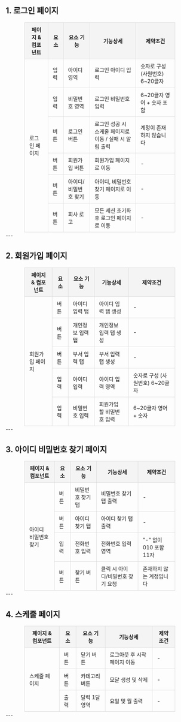 ## 1. 로그인 페이지

<style>
  .small-table {
    font-size: 14px; /* 글씨 크기 조정 */
    width: 80%; /* 전체 표 크기 조정 */
    margin: auto; /* 표 중앙 정렬 */
    border-collapse: collapse;
  }
  .small-table th, .small-table td {
    padding: 8px 12px;
    border: 1px solid #ddd;
  }
  .small-table th {
    background-color: #f4f4f4;
  }
</style>

<table class="small-table">
  <thead>
    <tr>
      <th>페이지 & 컴포넌트</th>
      <th>요소</th>
      <th>요소 기능</th>
      <th>기능상세</th>
      <th>제약조건</th>
    </tr>
  </thead>
  <tbody>
    <tr>
      <td rowspan="6">로그인 페이지</td>
      <td>입력</td>
      <td>아이디 영역</td>
      <td>로그인 아이디 입력</td>
      <td>숫자로 구성 (사원번호) 6~20글자</td>
    </tr>
    <tr>
      <td>입력</td>
      <td>비밀번호 영역</td>
      <td>로그인 비밀번호 입력</td>
      <td>6~20글자 영어 + 숫자 포함</td>
    </tr>
    <tr>
      <td>버튼</td>
      <td>로그인 버튼</td>
      <td>로그인 성공 시 스케줄 페이지로 이동 / 실패 시 알림 출력</td>
      <td>계정이 존재하지 않습니다</td>
    </tr>
    <tr>
      <td>버튼</td>
      <td>회원가입 버튼</td>
      <td>회원가입 페이지로 이동</td>
      <td>-</td>
    </tr>
    <tr>
      <td>버튼</td>
      <td>아이디/비밀번호 찾기</td>
      <td>아이디, 비밀번호 찾기 페이지로 이동</td>
      <td>-</td>
    </tr>
    <tr>
      <td>버튼</td>
      <td>회사 로고</td>
      <td>모든 세션 초기화 후 로그인 페이지로 이동</td>
      <td>-</td>
    </tr>
  </tbody>
</table>
---

## 2. 회원가입 페이지

<table class="small-table">
  <thead>
    <tr>
      <th>페이지 & 컴포넌트</th>
      <th>요소</th>
      <th>요소 기능</th>
      <th>기능상세</th>
      <th>제약조건</th>
    </tr>
  </thead>
  <tbody>
    <tr>
      <td rowspan="5">회원가입 페이지</td>
      <td>버튼</td>
      <td>아이디 입력 탭</td>
      <td>아이디 입력 탭 생성</td>
      <td>-</td>
    </tr>
    <tr>
      <td>버튼</td>
      <td>개인정보 입력 탭</td>
      <td>개인정보 입력 탭 생성</td>
      <td>-</td>
    </tr>
    <tr>
      <td>버튼</td>
      <td>부서 입력 탭</td>
      <td>부서 입력 탭 생성</td>
      <td>-</td>
    </tr>
    <tr>
      <td>입력</td>
      <td>아이디 입력</td>
      <td>아이디 입력 영역</td>
      <td>숫자로 구성 (사원번호) 6~20글자</td>
    </tr>
    <tr>
      <td>입력</td>
      <td>비밀번호 입력</td>
      <td>회원가입 할 비밀번호 입력</td>
      <td>6~20글자 영어 + 숫자</td>
    </tr>
  </tbody>
</table>
---

## 3. 아이디 비밀번호 찾기 페이지

<table class="small-table">
  <thead>
    <tr>
      <th>페이지 & 컴포넌트</th>
      <th>요소</th>
      <th>요소 기능</th>
      <th>기능상세</th>
      <th>제약조건</th>
    </tr>
  </thead>
  <tbody>
    <tr>
      <td rowspan="4">아이디 비밀번호 찾기</td>
      <td>버튼</td>
      <td>비밀번호 찾기 탭</td>
      <td>비밀번호 찾기 탭 출력</td>
      <td>-</td>
    </tr>
    <tr>
      <td>버튼</td>
      <td>아이디 찾기 탭</td>
      <td>아이디 찾기 탭 출력</td>
      <td>-</td>
    </tr>
    <tr>
      <td>입력</td>
      <td>전화번호 입력</td>
      <td>전화번호 입력 영역</td>
      <td>"-" 없이 010 포함 11자</td>
    </tr>
    <tr>
      <td>버튼</td>
      <td>찾기 버튼</td>
      <td>클릭 시 아이디/비밀번호 찾기 요청</td>
      <td>존재하지 않는 계정입니다</td>
    </tr>
  </tbody>
</table>
---

## 4. 스케줄 페이지

<table class="small-table">
  <thead>
    <tr>
      <th>페이지 & 컴포넌트</th>
      <th>요소</th>
      <th>요소 기능</th>
      <th>기능상세</th>
      <th>제약조건</th>
    </tr>
  </thead>
  <tbody>
    <tr>
      <td rowspan="3">스케줄 페이지</td>
      <td>버튼</td>
      <td>닫기 버튼</td>
      <td>로그아웃 후 시작페이지 이동</td>
      <td>-</td>
    </tr>
    <tr>
      <td>버튼</td>
      <td>카테고리 버튼</td>
      <td>모달 생성 및 삭제</td>
      <td>-</td>
    </tr>
    <tr>
      <td>출력</td>
      <td>달력 1달 영역</td>
      <td>요일 및 월 출력</td>
      <td>-</td>
    </tr>
  </tbody>
</table>
---
